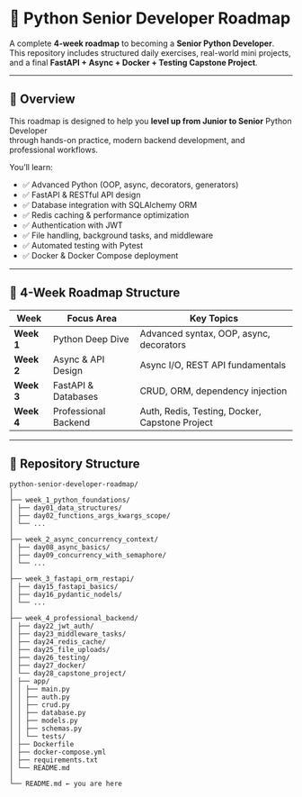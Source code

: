 # 🧠 Python Senior Developer Roadmap

A complete **4-week roadmap** to becoming a **Senior Python Developer**.  
This repository includes structured daily exercises, real-world mini projects,  
and a final **FastAPI + Async + Docker + Testing Capstone Project**.

---

## 🚀 Overview

This roadmap is designed to help you **level up from Junior to Senior** Python Developer  
through hands-on practice, modern backend development, and professional workflows.

You’ll learn:
- ✅ Advanced Python (OOP, async, decorators, generators)
- ✅ FastAPI & RESTful API design
- ✅ Database integration with SQLAlchemy ORM
- ✅ Redis caching & performance optimization
- ✅ Authentication with JWT
- ✅ File handling, background tasks, and middleware
- ✅ Automated testing with Pytest
- ✅ Docker & Docker Compose deployment

---

## 📅 4-Week Roadmap Structure

| Week | Focus Area | Key Topics |
|------|-------------|------------|
| **Week 1** | Python Deep Dive | Advanced syntax, OOP, async, decorators |
| **Week 2** | Async & API Design | Async I/O, REST API fundamentals |
| **Week 3** | FastAPI & Databases | CRUD, ORM, dependency injection |
| **Week 4** | Professional Backend | Auth, Redis, Testing, Docker, Capstone Project |

---

## 📂 Repository Structure
```text
python-senior-developer-roadmap/
│
├── week_1_python_foundations/
│ ├── day01_data_structures/
│ ├── day02_functions_args_kwargs_scope/
│ └── ...
│
├── week_2_async_concurrency_context/
│ ├── day08_async_basics/
│ ├── day09_concurrency_with_semaphore/
│ └── ...
│
├── week_3_fastapi_orm_restapi/
│ ├── day15_fastapi_basics/
│ ├── day16_pydantic_nodels/
│ └── ...
│
├── week_4_professional_backend/
│ ├── day22_jwt_auth/
│ ├── day23_middleware_tasks/
│ ├── day24_redis_cache/
│ ├── day25_file_uploads/
│ ├── day26_testing/
│ ├── day27_docker/
│ └── day28_capstone_project/
│ ├── app/
│ │ ├── main.py
│ │ ├── auth.py
│ │ ├── crud.py
│ │ ├── database.py
│ │ ├── models.py
│ │ ├── schemas.py
│ │ └── tests/
│ ├── Dockerfile
│ ├── docker-compose.yml
│ ├── requirements.txt
│ └── README.md
│
└── README.md ← you are here
